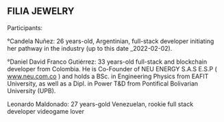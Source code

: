 FILIA JEWELRY
------------------

Participants:

°Candela Nuñez: 26 years-old, Argentinian, full-stack developer initiating her pathway in the industry (up to this date _2022-02-02).

°Daniel David Franco Gutiérrez: 33 years-old full-stack and blockchain developer from Colombia. He is Co-Founder of NEU ENERGY S.A.S E.S.P ( www.neu.com.co ) and holds a BSc. in Engineering Physics from EAFIT University, as well as a Dipl. in Power T&D from Pontifical Bolivarian University (UPB).

Leonardo Maldonado: 27 years-gold Venezuelan, rookie full stack developer videogame lover

